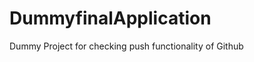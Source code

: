 DummyfinalApplication
=====================

Dummy Project for checking push functionality of Github
